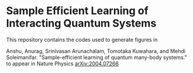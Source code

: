 # Sample Efficient Learning of Interacting Quantum Systems

This repository contains the codes used to generate figures in   

Anshu, Anurag, Srinivasan Arunachalam, Tomotaka Kuwahara, and Mehdi Soleimanifar. "Sample-efficient learning of quantum many-body systems." to appear in Nature Physics [arXiv:2004.07266](https://arxiv.org/abs/2004.07266) 
